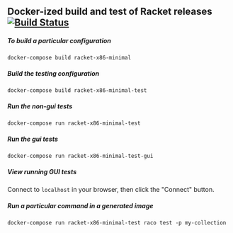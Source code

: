 ## Docker-ized build and test of Racket releases [![Build Status](https://travis-ci.org/samth/docker-racket-build.svg?branch=full-travis)](https://travis-ci.org/samth/docker-racket-build)

##### To build a particular configuration

```
docker-compose build racket-x86-minimal
```

##### Build the testing configuration

```
docker-compose build racket-x86-minimal-test
```

##### Run the non-gui tests


```
docker-compose run racket-x86-minimal-test
```

##### Run the gui tests

```
docker-compose run racket-x86-minimal-test-gui
```

##### View running GUI tests

Connect to `localhost` in your browser, then click the "Connect" button.


##### Run a particular command in a generated image

```
docker-compose run racket-x86-minimal-test raco test -p my-collection
```
